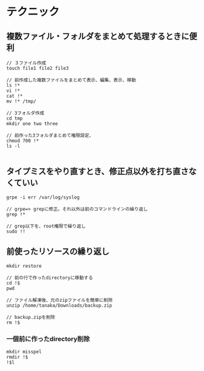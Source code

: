 # テクニック


## 複数ファイル・フォルダをまとめて処理するときに便利

```
// ３ファイル作成
touch file1 file2 file3

// 前作成した複数ファイルをまとめて表示、編集、表示、移動
ls !*
vi !*
cat !*
mv !* /tmp/

// 3フォルダ作成
cd tmp
mkdir one two three

// 前作った3フォルダまとめて権限設定、
chmod 700 !*
ls -l


```

## タイプミスをやり直すとき、修正点以外を打ち直さなくていい

```
grpe -i err /var/log/syslog

// grpe=> grepに修正。それ以外は前のコマンドラインの繰り返し
grep !*

// grep以下を、root権限で繰り返し
sudo !!

```


## 前使ったリソースの繰り返し


```
mkdir restore

// 前の行で作ったdirectoryに移動する
cd !$
pwd

// ファイル解凍後、元のzipファイルを簡単に削除
unzip /home/tanaka/Downloads/backup.zip

// backup.zipを削除
rm !$

```

### 一個前に作ったdirectory削除

```
mkdir misspel
rmdir !$
!$l
```








